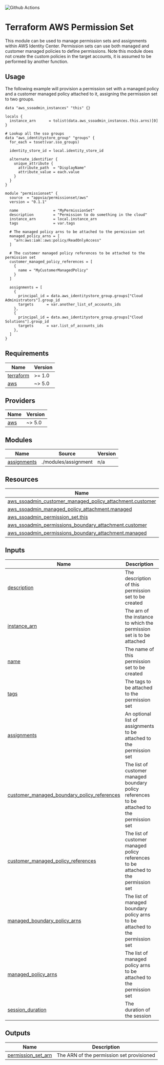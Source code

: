 ![Github Actions](../../actions/workflows/terraform.yml/badge.svg)

# Terraform AWS Permission Set

This module can be used to manage permission sets and assignments within AWS Identity Center. Permission sets can use both managed and customer managed policies to define permissions. Note this module does not create the custom policies in the target accounts, it is assumed to be performed by another function.

## Usage

The following example will provision a permission set with a managed policy and a customer managed policy attached to it, assigning the permission set to two groups.

```hcl
data "aws_ssoadmin_instances" "this" {}

locals {
  instance_arn      = tolist(data.aws_ssoadmin_instances.this.arns)[0]
}

# Lookup all the sso groups
data "aws_identitystore_group" "groups" {
  for_each = toset(var.sso_groups)

  identity_store_id = local.identity_store_id

  alternate_identifier {
    unique_attribute {
      attribute_path  = "DisplayName"
      attribute_value = each.value
    }
  }
}

module "permissionset" {
  source  = "appvia/permissionset/aws"
  version = "0.1.1"

  name                = "MyPermissionSet"
  description         = "Permission to do something in the cloud"
  instance_arn        = local.instance_arn
  tags                = var.tags

  # The managed policy arns to be attached to the permission set
  managed_policy_arns = [
    "arn:aws:iam::aws:policy/ReadOnlyAccess"
  ]

  # The customer managed policy references to be attached to the permission set
  customer_managed_policy_references = [
    {
      name = "MyCustomerManagedPolicy"
    }
  ]

  assignments = [
    {
      principal_id = data.aws_identitystore_group.groups["Cloud Administrators"].group_id
      targets      = var.another_list_of_accounts_ids
    },
    {
      principal_id = data.aws_identitystore_group.groups["Cloud Solutions"].group_id
      targets      = var.list_of_accounts_ids
    },
  ]
}
```

<!-- BEGIN_TF_DOCS -->
## Requirements

| Name | Version |
|------|---------|
| <a name="requirement_terraform"></a> [terraform](#requirement\_terraform) | >= 1.0 |
| <a name="requirement_aws"></a> [aws](#requirement\_aws) | ~> 5.0 |

## Providers

| Name | Version |
|------|---------|
| <a name="provider_aws"></a> [aws](#provider\_aws) | ~> 5.0 |

## Modules

| Name | Source | Version |
|------|--------|---------|
| <a name="module_assignments"></a> [assignments](#module\_assignments) | ./modules/assignment | n/a |

## Resources

| Name | Type |
|------|------|
| [aws_ssoadmin_customer_managed_policy_attachment.customer](https://registry.terraform.io/providers/hashicorp/aws/latest/docs/resources/ssoadmin_customer_managed_policy_attachment) | resource |
| [aws_ssoadmin_managed_policy_attachment.managed](https://registry.terraform.io/providers/hashicorp/aws/latest/docs/resources/ssoadmin_managed_policy_attachment) | resource |
| [aws_ssoadmin_permission_set.this](https://registry.terraform.io/providers/hashicorp/aws/latest/docs/resources/ssoadmin_permission_set) | resource |
| [aws_ssoadmin_permissions_boundary_attachment.customer](https://registry.terraform.io/providers/hashicorp/aws/latest/docs/resources/ssoadmin_permissions_boundary_attachment) | resource |
| [aws_ssoadmin_permissions_boundary_attachment.managed](https://registry.terraform.io/providers/hashicorp/aws/latest/docs/resources/ssoadmin_permissions_boundary_attachment) | resource |

## Inputs

| Name | Description | Type | Default | Required |
|------|-------------|------|---------|:--------:|
| <a name="input_description"></a> [description](#input\_description) | The description of this permission set to be created | `string` | n/a | yes |
| <a name="input_instance_arn"></a> [instance\_arn](#input\_instance\_arn) | The arn of the instance to which the permission set is to be attached | `string` | n/a | yes |
| <a name="input_name"></a> [name](#input\_name) | The name of this permission set to be created | `string` | n/a | yes |
| <a name="input_tags"></a> [tags](#input\_tags) | The tags to be attached to the permission set | `map(string)` | n/a | yes |
| <a name="input_assignments"></a> [assignments](#input\_assignments) | An optional list of assignments to be attached to the permission set | <pre>list(object({<br>    principal_id   = string<br>    principal_type = optional(string, "GROUP")<br>    targets        = list(string)<br>  }))</pre> | `[]` | no |
| <a name="input_customer_managed_boundary_policy_references"></a> [customer\_managed\_boundary\_policy\_references](#input\_customer\_managed\_boundary\_policy\_references) | The list of customer managed boundary policy references to be attached to the permission set | <pre>list(object({<br>    name = string<br>    path = optional(string, "/")<br>  }))</pre> | `[]` | no |
| <a name="input_customer_managed_policy_references"></a> [customer\_managed\_policy\_references](#input\_customer\_managed\_policy\_references) | The list of customer managed policy references to be attached to the permission set | <pre>list(object({<br>    name = string<br>    path = optional(string, "/")<br>  }))</pre> | `[]` | no |
| <a name="input_managed_boundary_policy_arns"></a> [managed\_boundary\_policy\_arns](#input\_managed\_boundary\_policy\_arns) | The list of managed boundary policy arns to be attached to the permission set | `list(string)` | `[]` | no |
| <a name="input_managed_policy_arns"></a> [managed\_policy\_arns](#input\_managed\_policy\_arns) | The list of managed policy arns to be attached to the permission set | `list(string)` | `[]` | no |
| <a name="input_session_duration"></a> [session\_duration](#input\_session\_duration) | The duration of the session | `string` | `"PT2H"` | no |

## Outputs

| Name | Description |
|------|-------------|
| <a name="output_permission_set_arn"></a> [permission\_set\_arn](#output\_permission\_set\_arn) | The ARN of the permission set provisioned |
<!-- END_TF_DOCS -->

```

```
